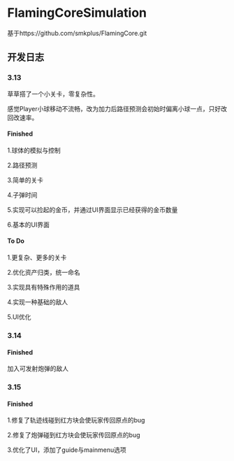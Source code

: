 # FlamingCoreSimulation

基于https://github.com/smkplus/FlamingCore.git


## 开发日志


### 3.13

草草搭了一个小关卡，零复杂性。

感觉Player小球移动不流畅，改为加力后路径预测会初始时偏离小球一点，只好改回改速率。

#### Finished

1.球体的模拟与控制

2.路径预测

3.简单的关卡

4.子弹时间

5.实现可以捡起的金币，并通过UI界面显示已经获得的金币数量

6.基本的UI界面

#### To Do

1.更复杂、更多的关卡

2.优化资产归类，统一命名

3.实现具有特殊作用的道具

4.实现一种基础的敌人

5.UI优化


### 3.14

#### Finished

加入可发射炮弹的敌人


### 3.15

#### Finished

1.修复了轨迹线碰到红方块会使玩家传回原点的bug

2.修复了炮弹碰到红方块会使玩家传回原点的bug

3.优化了UI，添加了guide与mainmenu选项
